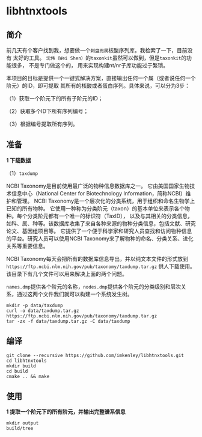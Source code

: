 # libhtnxtools

## 简介

前几天有个客户找到我，想要做一个`刺盘孢属`核酸序列库。我检索了一下，目前没有 太好的工具。
`沈伟（Wei Shen）`的`taxonkit`虽然可以做到，但是`taxonkit`的功能很多， 不是专门做这个的，
用来实现构建nt/nr子库功能过于繁琐。

本项目的目标是提供一个一键式解决方案，直接输出任何一个属（或者说任何一个阶元）的ID，即可提取
其所有的核酸或者蛋白序列。具体来说，可以分为3步：

（1）获取一个阶元下的所有子阶元的ID；

（2）获取多个ID下所有序列编号；

（3）根据编号提取所有序列。

## 准备

**1 下载数据**

（1）`taxdump`

NCBI Taxonomy是目前使用最广泛的物种信息数据库之一。
它由美国国家生物技术信息中心（National Center for Biotechnology Information，简称NCBI）维护和管理。
NCBI Taxonomy是一个层次化的分类系统，用于组织和命名生物学上已知的所有物种。
它使用一种称为分类阶元（taxon）的基本单位来表示各个物种。每个分类阶元都有一个唯一的标识符（TaxID），
以及与其相关的分类信息，如科、属、种等。该数据库收集了来自各种来源的物种分类信息，包括文献、研究论文、基因组项目等。
它提供了一个便于科学家和研究人员查找和访问物种信息的平台。研究人员可以使用NCBI Taxonomy来了解物种的命名、分类关系、进化关系等重要信息。

NCBI Taxonomy每天会把所有的数据库信息导出，并以纯文本文件的形式放到`https://ftp.ncbi.nlm.nih.gov/pub/taxonomy/taxdump.tar.gz`
供人下载使用。该目录下有几个文件可以用来解决上面的两个问题。

`names.dmp`提供各个阶元的名称，`nodes.dmp`提供各个阶元的分类级别和层次关系，通过这两个文件我们就可以构建一个系统发生树。

```shell
mkdir -p data/taxdump
curl -o data/taxdump.tar.gz https://ftp.ncbi.nlm.nih.gov/pub/taxonomy/taxdump.tar.gz
tar -zx -f data/taxdump.tar.gz -C data/taxdump
```

## 编译

```shell
git clone --recursive https://github.com/imkenley/libhtnxtools.git
cd libhtnxtools
mkdir build
cd build
cmake .. && make
```

## 使用

**1 提取一个阶元下的所有阶元，并输出完整谱系信息**

```shell
mkdir output
build/tree
```